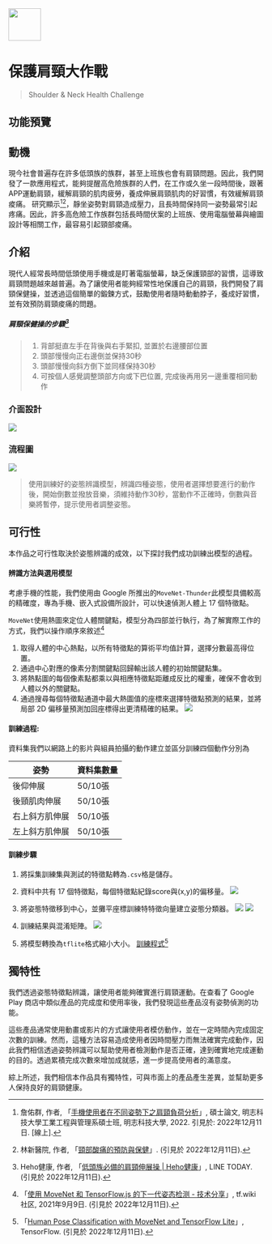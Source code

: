 <img style="width:64px" src="https://i.imgur.com/IIcY60W.png" />

# 保護肩頸大作戰
> Shoulder & Neck Health Challenge

## 功能預覽

## 動機
現今社會普遍存在許多低頭族的族群，甚至上班族也會有肩頸問題。因此，我們開發了一款應用程式，能夠提醒高危險族群的人們，在工作或久坐一段時間後，跟著APP運動肩頸，緩解肩頸的肌肉疲勞，養成伸展肩頸肌肉的好習慣，有效緩解肩頸痠痛。 研究顯示[^1][^2]，靜坐姿勢對肩頸造成壓力，且長時間保持同一姿勢最常引起疼痛。因此，許多高危險工作族群包括長時間伏案的上班族、使用電腦螢幕與繪圖設計等相關工作，最容易引起頸部痠痛。
 	
## 介紹
現代人經常長時間低頭使用手機或是盯著電腦螢幕，缺乏保護頸部的習慣，這導致肩頸問題越來越普遍。為了讓使用者能夠經常性地保護自己的肩頸，我們開發了肩頸保健操，並透過這個簡單的鍛鍊方式，鼓勵使用者隨時動動脖子，養成好習慣，並有效預防肩頸痠痛的問題。

##### 肩頸保健操的步驟[^3]
> 1.	背部挺直左手在背後與右手緊扣, 並置於右邊腰部位置 
> 2.	頭部慢慢向正右邊倒並保持30秒
> 3.	頭部慢慢向斜方倒下並同樣保持30秒 
> 4.	可按個人感覺調整頭部方向或下巴位置, 完成後再用另一邊重覆相同動作
 
### 介面設計
![](https://i.imgur.com/IozCovv.png)

### 流程圖
![](https://i.imgur.com/1wmyo8G.png)
> 使用訓練好的姿態辨識模型，辨識四種姿態，使用者選擇想要進行的動作後，開始倒數並撥放音樂，須維持動作30秒，當動作不正確時，倒數與音樂將暫停，提示使用者調整姿態。

## 可行性
  本作品之可行性取決於姿態辨識的成效，以下探討我們成功訓練出模型的過程。

#### 辨識方法與選用模型
考慮手機的性能，我們使用由 Google 所推出的`MoveNet-Thunder`此模型具備較高的精確度，專為手機、嵌入式設備所設計，可以快速偵測人體上 17 個特徵點。

`MoveNet`使用熱圖來定位人體關鍵點，模型分為四部並行執行，為了解實際工作的方式，我們以操作順序來敘述[^4]

1.	取得人體的中心熱點，以所有特徵點的算術平均值計算，選擇分數最高得位置。
2.	通過中心對應的像素分割關鍵點回歸輸出該人體的初始關鍵點集。
3.	將熱點圖的每個像素點都乘以與相應特徵點距離成反比的權重，確保不會收到人體以外的關鍵點。
4.	通過搜尋每個特徵點通道中最大熱圖值的座標來選擇特徵點預測的結果，並將局部 2D 偏移量預測加回座標得出更清精確的結果。
![](https://i.imgur.com/OluROxp.png)


#### 訓練過程:
資料集我們以網路上的影片與組員拍攝的動作建立並區分訓練四個動作分別為

| 姿勢           | 資料集數量    |
| ------------ | ---------- |
| 後仰伸展         | 50/10張    |
| 後頸肌肉伸展       | 50/10張    |
| 右上斜方肌伸展      | 50/10張    |
| 左上斜方肌伸展      | 50/10張    | 

#### 訓練步驟
 	 
1. 將採集訓練集與測試的特徵點轉為`.csv`格是儲存。
2. 資料中共有 17 個特徵點，每個特徵點紀錄score與(x,y)的偏移量。
![](https://i.imgur.com/y783GKb.png)

3. 將姿態特徵移到中心，並攤平座標訓練特特徵向量建立姿態分類器。
![](https://i.imgur.com/BsClSKO.png)
![](https://i.imgur.com/vrycIfk.png)

4. 訓練結果與混淆矩陣。
![](https://i.imgur.com/y6y38Ut.png)

5. 將模型轉換為`tflite`格式縮小大小。
[訓練程式](https://colab.research.google.com/drive/10wGaJf1ts6ldb85SSfY6AK8PFCSEx1zF?usp=sharing)[^6]

## 獨特性
我們透過姿態特徵點辨識，讓使用者能夠確實進行肩頸運動。在查看了 Google Play 商店中類似產品的完成度和使用率後，我們發現這些產品沒有姿勢偵測的功能。

這些產品通常使用動畫或影片的方式讓使用者模仿動作，並在一定時間內完成固定次數的訓練。然而，這種方法容易造成使用者因時間壓力而無法確實完成動作，因此我們相信透過姿勢辨識可以幫助使用者檢測動作是否正確，達到確實地完成運動的目的。透過累積完成次數來增加成就感，進一步提高使用者的滿意度。

綜上所述，我們相信本作品具有獨特性，可與市面上的產品產生差異，並幫助更多人保持良好的肩頸健康。

[^1]:詹佑群, 作者, 「[手機使用者在不同姿勢下之肩頸負荷分析](https://ndltd.ncl.edu.tw/cgi-bin/gs32/gsweb.cgi/ccd=NNcOVO/record?r1=2&h1=0)」, 碩士論文, 明志科技大學工業工程與管理系碩士班, 明志科技大學, 2022. 引見於: 2022年12月11日. [線上].
[^2]:林新醫院, 作者, 「[頸部酸痛的預防與保健](http://www.lshosp.com.tw/衛教園地/復健科/頸部酸痛的預防與保健/)」. (引見於 2022年12月11日).
[^3]:Heho健康, 作者, 「[低頭族必備的肩頸伸展操 | Heho健康](https://today.line.me/tw/v2/article/9ZeYXr)」, LINE TODAY.  (引見於 2022年12月11日).
[^4]:「[使用 MoveNet 和 TensorFlow.js 的下一代姿态检测 - 技术分享](https://discuss.tf.wiki/t/topic/1844 )」, tf.wiki 社区, 2021年9月9日. (引見於 2022年12月11日).
[^5]:「[快速舒緩 頸部僵硬疼痛｜早晚一次8分鐘頸部伸展運動｜Stretch Exercise for Neck Pain| Do it every day and night| - YouTube](https://www.youtube.com/watch?v=MwHCEoOSs1E&t=46s)」.  (引見於 2022年12月11日).
[^6]:「[Human Pose Classification with MoveNet and TensorFlow Lite](https://www.tensorflow.org/lite/tutorials/pose_classification )」, TensorFlow. (引見於 2022年12月11日).
